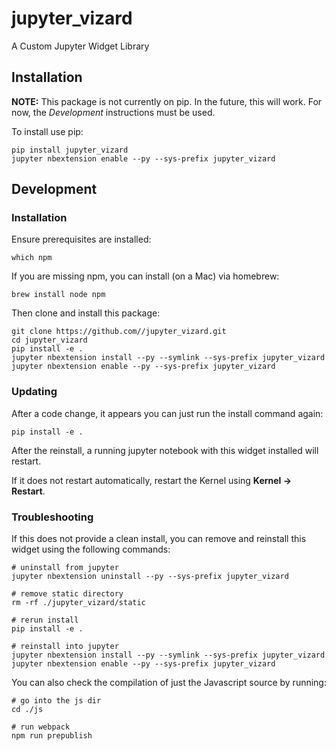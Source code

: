 # jupyter_vizard

A Custom Jupyter Widget Library

## Installation

**NOTE:** This package is not currently on pip. In the future, this will work.
For now, the _Development_ instructions must be used.

To install use pip:

```
pip install jupyter_vizard
jupyter nbextension enable --py --sys-prefix jupyter_vizard
```

## Development

### Installation

Ensure prerequisites are installed:

```
which npm
```

If you are missing npm, you can install (on a Mac) via homebrew:

```
brew install node npm
```

Then clone and install this package:

```
git clone https://github.com//jupyter_vizard.git
cd jupyter_vizard
pip install -e .
jupyter nbextension install --py --symlink --sys-prefix jupyter_vizard
jupyter nbextension enable --py --sys-prefix jupyter_vizard
```

### Updating

After a code change, it appears you can just run the install command again:

```
pip install -e .
```

After the reinstall, a running jupyter notebook with this widget installed will restart.

If it does not restart automatically, restart the Kernel using **Kernel ->  Restart**.

### Troubleshooting

If this does not provide a clean install, you can remove and reinstall this widget using the following commands:

```
# uninstall from jupyter
jupyter nbextension uninstall --py --sys-prefix jupyter_vizard

# remove static directory
rm -rf ./jupyter_vizard/static

# rerun install
pip install -e .

# reinstall into jupyter
jupyter nbextension install --py --symlink --sys-prefix jupyter_vizard
jupyter nbextension enable --py --sys-prefix jupyter_vizard
```

You can also check the compilation of just the Javascript source by running:

```
# go into the js dir
cd ./js

# run webpack
npm run prepublish
```
